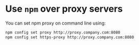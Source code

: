 # Use `npm` over proxy servers
You can set npm proxy on command line using:

```sh
npm config set proxy http://proxy.company.com:8080
npm config set https-proxy http://proxy.company.com:8080
```
